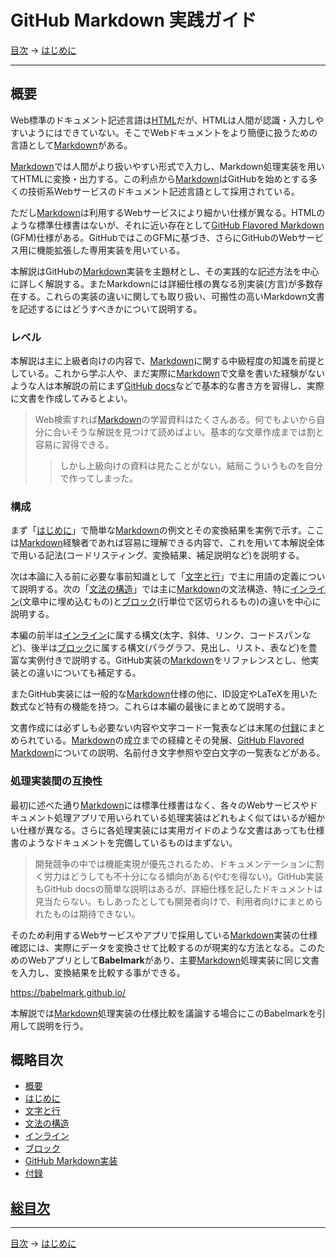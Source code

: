 # GitHub Markdown 実践ガイド

[目次](index.md) →
[はじめに](intro.md)

------------------------------------------------------------------------

## 概要

Web標準のドキュメント記述言語は[HTML]だが、HTMLは人間が認識・入力しやすいようにはできていない。そこでWebドキュメントをより簡便に扱うための言語として[Markdown]がある。

[Markdown]では人間がより扱いやすい形式で入力し、Markdown処理実装を用いてHTMLに変換・出力する。この利点から[Markdown]はGitHubを始めとする多くの技術系Webサービスのドキュメント記述言語として採用されている。

ただし[Markdown]は利用するWebサービスにより細かい仕様が異なる。HTMLのような標準仕様書はないが、それに近い存在として[GitHub Flavored Markdown] \(GFM)仕様がある。GitHubではこのGFMに基づき、さらにGitHubのWebサービス用に機能拡張した専用実装を用いている。

本解説はGitHubの[Markdown]実装を主題材とし、その実践的な記述方法を中心に詳しく解説する。またMarkdownには詳細仕様の異なる別実装(方言)が多数存在する。これらの実装の違いに関しても取り扱い、可搬性の高いMarkdown文書を記述するにはどうすべきかについて説明する。

### レベル

本解説は主に上級者向けの内容で、[Markdown]に関する中級程度の知識を前提としている。これから学ぶ人や、まだ実際に[Markdown]で文章を書いた経験がないような人は本解説の前にまず[GitHub docs]などで基本的な書き方を習得し、実際に文書を作成してみるとよい。

> Web検索すれば[Markdown]の学習資料はたくさんある。何でもよいから自分に合いそうな解説を見つけて読めばよい。基本的な文章作成までは割と容易に習得できる。
> 
> > しかし上級向けの資料は見たことがない。結局こういうものを自分で作ってしまった。

### 構成

まず「[はじめに]」で簡単な[Markdown]の例文とその変換結果を実例で示す。ここは[Markdown]経験者であれば容易に理解できる内容で、これを用いて本解説全体で用いる記法(コードリスティング、変換結果、補足説明など)を説明する。

次は本論に入る前に必要な事前知識として「[文字と行]」で主に用語の定義について説明する。次の「[文法の構造]」では主に[Markdown]の文法構造、特に[インライン]\(文章中に埋め込むもの)と[ブロック]\(行単位で区切られるもの)の違いを中心に説明する。

本編の前半は[インライン]に属する構文(太字、斜体、リンク、コードスパンなど)、後半は[ブロック]に属する構文(パラグラフ、見出し、リスト、表など)を豊富な実例付きで説明する。GitHub実装の[Markdown]をリファレンスとし、他実装との違いについても補足する。

またGitHub実装には一般的な[Markdown]仕様の他に、ID設定やLaTeXを用いた数式など特有の機能を持つ。これらは本編の最後にまとめて説明する。

文書作成には必ずしも必要ない内容や文字コード一覧表などは末尾の[付録]にまとめられている。[Markdown]の成立までの経緯とその発展、[GitHub Flavored Markdown]についての説明、名前付き文字参照や空白文字の一覧表などがある。

### 処理実装間の互換性

最初に述べた通り[Markdown]には標準仕様書はなく、各々のWebサービスやドキュメント処理アプリで用いられている処理実装はどれもよく似てはいるが細かい仕様が異なる。さらに各処理実装には実用ガイドのような文書はあっても仕様書のようなドキュメントを完備しているものはまずない。

> 開発競争の中では機能実現が優先されるため、ドキュメンテーションに割く労力はどうしても不十分になる傾向がある(やむを得ない)。GitHub実装もGitHub docsの簡単な説明はあるが、詳細仕様を記したドキュメントは見当たらない。もしあったとしても開発者向けで、利用者向けにまとめられたものは期待できない。

そのため利用するWebサービスやアプリで採用している[Markdown]実装の仕様確認には、実際にデータを変換させて比較するのが現実的な方法となる。このためのWebアプリとして**Babelmark**があり、主要[Markdown]処理実装に同じ文書を入力し、変換結果を比較する事ができる。

https://babelmark.github.io/

本解説では[Markdown]処理実装の仕様比較を議論する場合にこのBabelmarkを引用して説明を行う。

## 概略目次

- [概要]
- [はじめに]
- [文字と行]
- [文法の構造]
- [インライン]
- [ブロック]
- [GitHub Markdown実装]
- [付録]

## [総目次](index.md#総目次)

------------------------------------------------------------------------

[目次](index.md) →
[はじめに](intro.md)

[HTML]: https://ja.wikipedia.org/wiki/HyperText_Markup_Language
[Markdown]: https://ja.wikipedia.org/wiki/Markdown
[GitHub docs]: https://docs.github.com/ja/get-started/writing-on-github/getting-started-with-writing-and-formatting-on-github/basic-writing-and-formatting-syntax
[GitHub Flavored Markdown]: github-flavored-markdown.md
[GitHub Markdown実装]: github-markdown.md
[はじめに]: intro.md
[インライン]: inlines.md
[ブロック]: blocks.md
[概要]: README.md#概要
[付録]: appendices.md
[文字と行]: characters.md
[文法の構造]: syntax.md
[文字と行]: characters.md
[文法の構造]: syntax.md
